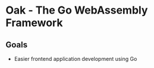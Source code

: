 Oak - The Go WebAssembly Framework
===================================

## Goals

* Easier frontend application development using Go

